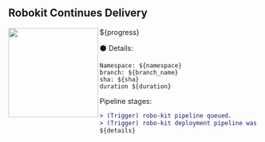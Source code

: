 ## Robokit Continues Delivery

<img align="left" width="180" src="https://tinyurl.com/rootojr">

${progress}

:black_circle: Details:
```
Namespace: ${namespace}
branch: ${branch_name}
sha: ${sha}
duration ${duration}
```

Pipeline stages:
```diff
> (Trigger) robo-kit pipeline queued.
> (Trigger) robo-kit deployment pipeline was triggered successfully  
${details}
```